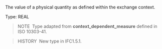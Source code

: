 ﻿The value of a physical quantity as defined within the exchange context.

Type: REAL

> NOTE&nbsp; Type adapted from **context_dependent_measure** defined in ISO 10303-41.

> HISTORY&nbsp; New type in IFC1.5.1.